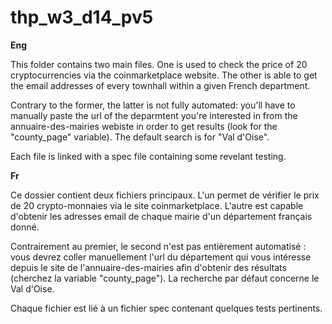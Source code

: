 # thp_w3_d14_pv5

**Eng**

This folder contains two main files. 
One is used to check the price of 20 cryptocurrencies via the coinmarketplace website.
The other is able to get the email addresses of every townhall within a given French department. 

Contrary to the former, the latter is not fully automated: you'll have to manually paste the url of the deparmtent you're interested in from the annuaire-des-mairies webiste in order to get results (look for the "county_page" variable). The default search  is for "Val d'Oise". 

Each file is linked with a spec file containing some revelant testing.

**Fr**

Ce dossier contient deux fichiers principaux. 
L'un permet de vérifier le prix de 20 crypto-monnaies via le site coinmarketplace.
L'autre est capable d'obtenir les adresses email de chaque mairie d'un département français donné. 

Contrairement au premier, le second n'est pas entièrement automatisé : vous devrez coller manuellement l'url du département qui vous intéresse depuis le site de l'annuaire-des-mairies afin d'obtenir des résultats (cherchez la variable "county_page"). La recherche par défaut concerne le Val d'Oise. 

Chaque fichier est lié à un fichier spec contenant quelques tests pertinents.

